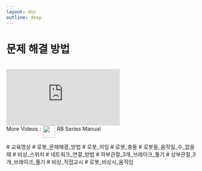 ```yaml
---
layout: doc
outline: deep
---
```


# 문제 해결 방법

<br>

<iframe class="video-resources"
src="https://www.youtube.com/embed/ibG1fdKEXZA?si=EWCVWmPs3KBAuxld"
title="UI Screen Layout"
frameborder="0"
allow="accelerometer; autoplay; clipboard-write; encrypted-media; gyroscope; picture-in-picture; web-share"
referrerpolicy="strict-origin-when-cross-origin"
allowfullscreen>
</iframe>

<br>

<div class="more-videos-info">
  <span>More Videos : </span>
  <img src="/youtube_64.png" width=32 height=32 />
  <a href="https://www.youtube.com/playlist?list=PLa7dlfy7PJ2w79uPRvhXDd61yqKZtpVdc" target="_blank">
    RB Series Manual
  </a>
</div>

\# 교육영상
\# 로봇\_문제해결\_방법
\# 로봇\_끼임
\# 로봇\_충돌
\# 로봇을\_움직일\_수\_없을때
\# 비상\_스위치
\# 네트워크\_연결\_방법
\# 하부관절\_3개\_브레이크\_풀기
\# 상부관절\_3개\_브레이크\_풀기
\# 비상\_직접교시
\# 로봇\_비상시\_움직임

<style scoped>
img {
  margin: 0 5px;
}

a {
  text-decoration: none;
}

.more-videos-info {
  display: flex;
}
</style>
